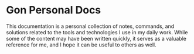 # Gon Personal Docs

This documentation is a personal collection of notes, commands, and solutions related to the tools and technologies I use in my daily work.
While some of the content may have been written quickly, it serves as a valuable reference for me, and I hope it can be useful to others as well.
